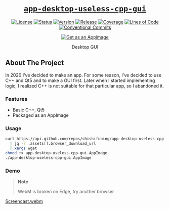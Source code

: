 <div align="center" markdown="1">

# [`app-desktop-useless-cpp-gui`][url-repo]

[![License][badge-license]][url-license]
[![Status][badge-status-abandoned]][url-repo]
[![Version][badge-version]][url-version]
[![Release][badge-workflow-release]][url-release]
[![Coverage][badge-sonar-coverage]][url-sonar]
[![Lines of Code][badge-sonar-ncloc]][url-sonar]
[![Conventional Commits][badge-conventionalcommits]][url-conventionalcommits]

[![Get as an Appimage][badge-appimage]][url-release-latest]

Desktop GUI

</div>

## About The Project

In 2020 I've decided to make an app. For some reason, 
I've decided to use C++ and Qt5 and to make a GUI first. 
Later when I started implementing logic, I realized C++ 
is not suitable for that particular app, so I abandoned it.

### Features

- Basic C++, Qt5
- Packaged as an AppImage

### Usage

```bash
curl https://api.github.com/repos/shishifubing/app-desktop-useless-cpp-gui/releases/latest \
  | jq -r .assets[].browser_download_url                                                   \
  | xargs wget
chmod +x app-desktop-useless-cpp-gui.AppImage
./app-desktop-useless-cpp-gui.AppImage
```

### Demo

> **Note**
>
> WebM is broken on Edge, try another browser

[Screencast.webm](https://user-images.githubusercontent.com/97828377/218940781-ffbede8c-d3a1-497c-aabf-484bcea08b12.webm)

<!-- relative links -->

<!-- project links -->

[url-repo]: https://github.com/shishifubing/app-desktop-useless-cpp-gui
[url-license]: https://github.com/shishifubing/app-desktop-useless-cpp-gui/blob/main/LICENSE
[url-release-latest]: https://github.com/shishifubing/app-desktop-useless-cpp-gui/releases/latest
[url-workflow-build]: https://github.com/shishifubing/app-desktop-useless-cpp-gui/actions/workflows/build.yml?branch=main
[url-sonar]: https://sonarcloud.io/dashboard?id=shishifubing_app-desktop-useless-cpp-gui
[url-release]: https://github.com/shishifubing/app-desktop-useless-cpp-gui/actions/workflows/release.yml
[url-version]: https://github.com/shishifubing/app-desktop-useless-cpp-gui/releases/latest

<!-- external links -->

[url-conventionalcommits]: https://conventionalcommits.org

<!-- project badge links -->

[badge-workflow-release]: https://img.shields.io/github/actions/workflow/status/shishifubing/app-desktop-useless-cpp-gui/release.yml?branch=main&label=release&logo=github
[badge-version]: https://img.shields.io/github/v/release/shishifubing/app-desktop-useless-cpp-gui?label=version
[badge-license]: https://img.shields.io/github/license/shishifubing/app-desktop-useless-cpp-gui.svg
[badge-status-abandoned]: https://img.shields.io/badge/status-abandoned-red


<!-- other badge links -->

[badge-conventionalcommits]: https://img.shields.io/badge/conventional--commits-1.0.0-%23FE5196?logo=conventionalcommits&logoColor=white
[badge-appimage]: https://raw.githubusercontent.com/AppImage/docs.appimage.org/master/source/_static/img/download-appimage-banner.svg

<!-- sonar badge links -->

[badge-sonar-vulnerabilities]: https://sonarcloud.io/api/project_badges/measure?project=shishifubing_app-desktop-useless-cpp-gui&metric=vulnerabilities
[badge-sonar-sqale_index]: https://sonarcloud.io/api/project_badges/measure?project=shishifubing_app-desktop-useless-cpp-gui&metric=sqale_index
[badge-sonar-security_rating]: https://sonarcloud.io/api/project_badges/measure?project=shishifubing_app-desktop-useless-cpp-gui&metric=security_rating
[badge-sonar-reliability_rating]: https://sonarcloud.io/api/project_badges/measure?project=shishifubing_app-desktop-useless-cpp-gui&metric=reliability_rating
[badge-sonar-alert_status]: https://sonarcloud.io/api/project_badges/measure?project=shishifubing_app-desktop-useless-cpp-gui&metric=alert_status
[badge-sonar-sqale_rating]: https://sonarcloud.io/api/project_badges/measure?project=shishifubing_app-desktop-useless-cpp-gui&metric=sqale_rating
[badge-sonar-ncloc]: https://sonarcloud.io/api/project_badges/measure?project=shishifubing_app-desktop-useless-cpp-gui&metric=ncloc
[badge-sonar-duplicated_lines_density]: https://sonarcloud.io/api/project_badges/measure?project=shishifubing_app-desktop-useless-cpp-gui&metric=duplicated_lines_density
[badge-sonar-coverage]: https://sonarcloud.io/api/project_badges/measure?project=shishifubing_app-desktop-useless-cpp-gui&metric=coverage
[badge-sonar-code_smells]: https://sonarcloud.io/api/project_badges/measure?project=shishifubing_app-desktop-useless-cpp-gui&metric=code_smells
[badge-sonar-bugs]: https://sonarcloud.io/api/project_badges/measure?project=shishifubing_app-desktop-useless-cpp-gui&metric=bugs
